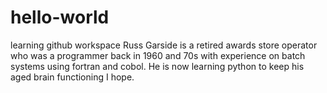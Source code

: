 # hello-world
learning github workspace
Russ Garside is a retired awards store operator who was a programmer back in 1960 and 70s with experience on batch systems using fortran and cobol.  He is now learning python to keep his aged brain functioning I hope.
